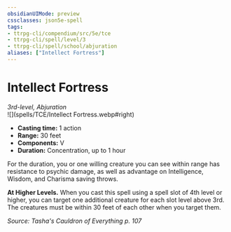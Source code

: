 ```yaml
---
obsidianUIMode: preview
cssclasses: json5e-spell
tags:
- ttrpg-cli/compendium/src/5e/tce
- ttrpg-cli/spell/level/3
- ttrpg-cli/spell/school/abjuration
aliases: ["Intellect Fortress"]
---
```

# Intellect Fortress
*3rd-level, Abjuration*  
![](spells/TCE/Intellect Fortress.webp#right)  

- **Casting time:** 1 action
- **Range:** 30 feet
- **Components:** V
- **Duration:** Concentration, up to 1 hour

For the duration, you or one willing creature you can see within range has resistance to psychic damage, as well as advantage on Intelligence, Wisdom, and Charisma saving throws.

**At Higher Levels.** When you cast this spell using a spell slot of 4th level or higher, you can target one additional creature for each slot level above 3rd. The creatures must be within 30 feet of each other when you target them.

*Source: Tasha's Cauldron of Everything p. 107*